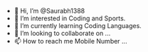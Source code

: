 - 👋 Hi, I’m @Saurabh1388
- 👀 I’m interested in Coding and Sports.
- 🌱 I’m currently learning Coding Languages.
- 💞️ I’m looking to collaborate on ...
- 📫 How to reach me Mobile Number ...

<!---
Saurabh1388/Saurabh1388 is a ✨ special ✨ repository because its `README.md` (this file) appears on your GitHub profile.
You can click the Preview link to take a look at your changes.
--->
